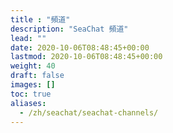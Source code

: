 ```yaml
---
title : "頻道"
description: "SeaChat 頻道"
lead: ""
date: 2020-10-06T08:48:45+00:00
lastmod: 2020-10-06T08:48:45+00:00
weight: 40
draft: false
images: []
toc: true
aliases:
  - /zh/seachat/seachat-channels/
---
```

